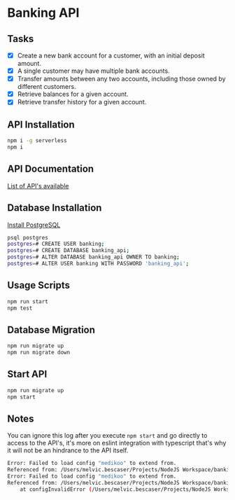 
# Banking API

## Tasks
-   [x] Create a new bank account for a customer, with an initial deposit amount.
-   [x] A single customer may have multiple bank accounts.
-   [x] Transfer amounts between any two accounts, including those owned by different customers.
-   [x] Retrieve balances for a given account.
-   [x] Retrieve transfer history for a given account.

## API Installation
```bash
npm i -g serverless
npm i
```
## API Documentation
[List of API's available](https://bankingapi7.docs.apiary.io/#)
## Database Installation
[Install PostgreSQL](https://www.postgresql.org/download/)
```bash
psql postgres
postgres=# CREATE USER banking;
postgres=# CREATE DATABASE banking_api;
postgres=# ALTER DATABASE banking_api OWNER TO banking;
postgres=# ALTER USER banking WITH PASSWORD 'banking_api';
```
## Usage Scripts
```bash
npm run start
npm test
```
## Database Migration
```bash
npm run migrate up
npm run migrate down
```
## Start API
```bash
npm run migrate up
npm start
```
## Notes
You can ignore this log after you execute `npm start` and go directly to access to the API's, it's more on eslint integration with typescript that's why it will not be an hindrance to the API itself.
```bash
Error: Failed to load config "medikoo" to extend from.
Referenced from: /Users/melvic.bescaser/Projects/NodeJS Workspace/banking-api/node_modules/2-thenable/package.json
Error: Failed to load config "medikoo" to extend from.
Referenced from: /Users/melvic.bescaser/Projects/NodeJS Workspace/banking-api/node_modules/2-thenable/package.json
    at configInvalidError (/Users/melvic.bescaser/Projects/NodeJS Workspace/banking-api/node_modules/@eslint/eslintrc/lib/config-array-factory.js:290:9)
```
